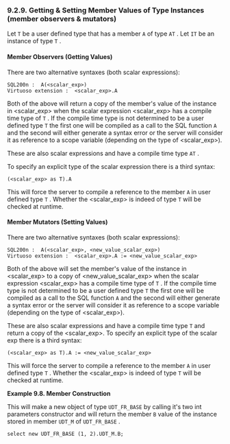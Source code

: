 <div>

<div>

<div>

<div>

### 9.2.9. Getting & Setting Member Values of Type Instances (member observers & mutators)

</div>

</div>

</div>

Let `T` be a user defined type that has a member `A` of type `AT` . Let
`IT` be an instance of type `T` .

<div>

<div>

<div>

<div>

#### Member Observers (Getting Values)

</div>

</div>

</div>

There are two alternative syntaxes (both scalar expressions):

``` programlisting
SQL200n :  A(<scalar_exp>)
Virtuoso extension :  <scalar_exp>.A
```

Both of the above will return a copy of the member's value of the
instance in \<scalar_exp\> when the scalar expression \<scalar_exp\> has
a compile time type of `T` . If the compile time type is not determined
to be a user defined type `T` the first one will be compiled as a call
to the SQL function `A` and the second will either generate a syntax
error or the server will consider it as reference to a scope variable
(depending on the type of \<scalar_exp\>).

These are also scalar expressions and have a compile time type `AT` .

To specify an explicit type of the scalar expression there is a third
syntax:

``` programlisting
(<scalar_exp> as T).A
```

This will force the server to compile a reference to the member `A` in
user defined type `T` . Whether the \<scalar_exp\> is indeed of type `T`
will be checked at runtime.

</div>

<div>

<div>

<div>

<div>

#### Member Mutators (Setting Values)

</div>

</div>

</div>

There are two alternative syntaxes (both scalar expressions):

``` programlisting
SQL200n :  A(<scalar_exp>, <new_value_scalar_exp>)
Virtuoso extension :  <scalar_exp>.A := <new_value_scalar_exp>
```

Both of the above will set the member's value of the instance in
\<scalar_exp\> to a copy of \<new_value_scalar_exp\> when the scalar
expression \<scalar_exp\> has a compile time type of `T` . If the
compile time type is not determined to be a user defined type `T` the
first one will be compiled as a call to the SQL function `A` and the
second will either generate a syntax error or the server will consider
it as reference to a scope variable (depending on the type of
\<scalar_exp\>).

These are also scalar expressions and have a compile time type `T` and
return a copy of the \<scalar_exp\>. To specify an explicit type of the
scalar exp there is a third syntax:

``` programlisting
(<scalar_exp> as T).A := <new_value_scalar_exp>
```

This will force the server to compile a reference to the member `A` in
user defined type `T` . Whether the \<scalar_exp\> is indeed of type `T`
will be checked at runtime.

<div>

**Example 9.8. Member Construction**

<div>

This will make a new object of type `UDT_FR_BASE` by calling it's two
int parameters constructor and will return the member `B` value of the
instance stored in member `UDT_M` of `UDT_FR_BASE` .

``` programlisting
select new UDT_FR_BASE (1, 2).UDT_M.B;
```

</div>

</div>

  

</div>

</div>
